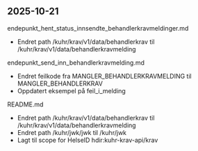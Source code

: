 ## 2025-10-21 
endepunkt_hent_status_innsendte_behandlerkravmeldinger.md
- Endret path /kuhr/krav/v1/data/behandlerkrav til /kuhr/krav/v1/data/behandlerkravmelding

endepunkt_send_inn_behandlerkravmelding.md
- Endret feilkode fra MANGLER_BEHANDLERKRAVMELDING til MANGLER_BEHANDLERKRAV
- Oppdatert eksempel på feil_i_melding

README.md
- Endret path /kuhr/krav/v1/data/behandlerkrav til /kuhr/krav/v1/data/behandlerkravmelding
- Endret path /kuhr/jwk/jwk til /kuhr/jwk  
- Lagt til scope for HelseID hdir:kuhr-krav-api/krav